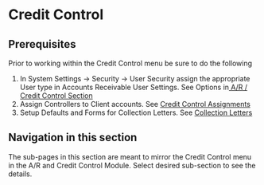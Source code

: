 # Credit Control

## Prerequisites <a href="#_bookmark29" id="_bookmark29"></a>

Prior to working within the Credit Control menu be sure to do the following

1. In System Settings -> Security -> User Security assign the appropriate User type in Accounts Receivable User Settings. See Options in[ A/R / Credit Control Section](../)
2. Assign Controllers to Client accounts. See [Credit Control Assignments](credit-control-assignments.md)
3. Setup Defaults and Forms for Collection Letters. See [Collection Letters](collection-letters.md)

## Navigation in this section

The sub-pages in this section are meant to mirror the Credit Control menu in the A/R and Credit Control Module. Select desired sub-section to see the details.
